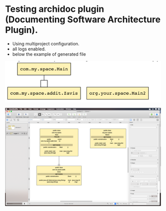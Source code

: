 # Testing archidoc plugin (Documenting Software Architecture Plugin).

- Using multiproject configuration.
- all logs enabled.
- below the example of generated file


![image](image.png)

![arhidoc](image_1.png "class graph diagram opened in Omnigraffe")